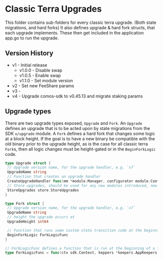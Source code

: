 # Classic Terra Upgrades

This folder contains sub-folders for every classic terra upgrade. (Both state
migrations, and hard forks) It also defines upgrade & hard fork structs,
that each upgrade implements. These then get included in the application
app.go to run the upgrade.

## Version History

* v1 - Initial release
  * v1.0.0 - Disable swap
  * v1.0.5 - Enable swap
  * v1.1.0 - Set module version
* v2 - Set new FeeShare params
* v3 - 
* v4 - Upgrade comos-sdk to v0.45.13 and migrate staking params

## Upgrade types

There are two upgrade types exposed, `Upgrade` and `Fork`. An `Upgrade`
defines an upgrade that is to be acted upon by state migrations from the
SDK `x/upgrade` module. A `Fork` defines a hard fork that changes some
logic at a block height. If the goal is to have a new binary be
compatible with the old binary prior to the upgrade height, as is the
case for all classic terra `Fork`s, then all logic changes must be
height-gated or in the `BeginForkLogic` code.

```go
type Upgrade struct {
 // Upgrade version name, for the upgrade handler, e.g. `v7`
 UpgradeName string
 // Function that creates an upgrade handler
 CreateUpgradeHandler func(mm *module.Manager, configurator module.Configurator, keepers *keepers.AppKeepers) upgradetypes.UpgradeHandler
 // Store upgrades, should be used for any new modules introduced, new modules deleted, or store names renamed.
 StoreUpgrades store.StoreUpgrades
}

type Fork struct {
 // Upgrade version name, for the upgrade handler, e.g. `v7`
 UpgradeName string
 // height the upgrade occurs at
 UpgradeHeight int64

 // Function that runs some custom state transition code at the beginning of a fork.
 BeginForkLogic ForkLogicFunc
}

// ForkLogicFunc defines a function that is run at the beginning of a fork.
type ForkLogicFunc = func(ctx sdk.Context, keppers *keepers.AppKeepers, mm *module.Manager)
```
